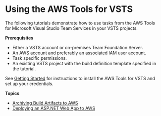 # Using the AWS Tools for VSTS<a name="tutorials"></a>

The following tutorials demonstrate how to use tasks from the AWS Tools for Microsoft Visual Studio Team Services in your VSTS projects\.

 **Prerequisites** 
+ Either a VSTS account or on\-premises Team Foundation Server\.
+ An AWS account and preferably an associated IAM user account\.
+ Task specific permissions\.
+ An existing VSTS project with the build definition template specified in the tutorial\.

See [Getting Started](getting-started.md) for instructions to install the AWS Tools for VSTS and set up your credentials\.

**Topics**
+ [Archiving Build Artifacts to AWS](tutorial-s3.md)
+ [Deploying an ASP\.NET Web App to AWS](tutorial-eb.md)